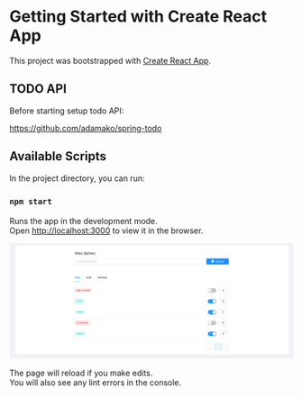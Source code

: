 # Getting Started with Create React App

This project was bootstrapped with [Create React App](https://github.com/facebook/create-react-app).

## TODO API

Before starting setup todo API:

https://github.com/adamako/spring-todo
## Available Scripts

In the project directory, you can run:

### `npm start`

Runs the app in the development mode.\
Open [http://localhost:3000](http://localhost:3000) to view it in the browser.

<img src="https://github.com/adamako/react-todo/blob/main/src/screenshots/react-app.png" alt="React app screenshot">

The page will reload if you make edits.\
You will also see any lint errors in the console.
